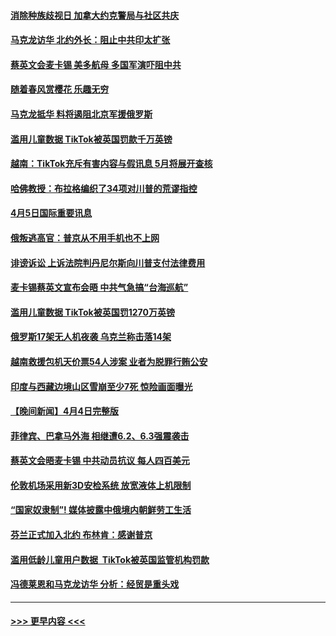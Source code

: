 #### [消除种族歧视日 加拿大约克警局与社区共庆](../pages/prog202/a103684016.md?t=04060643) 
#### [马克龙访华 北约外长：阻止中共印太扩张](../pages/prog202/a103683972.md?t=04060643) 
#### [蔡英文会麦卡锡 美多航母 多国军演吓阻中共](../pages/prog202/a103683968.md?t=04060643) 
#### [随着春风赏樱花 乐趣无穷](../pages/prog202/a103683976.md?t=04060643) 
#### [马克龙抵华 料将遏阻北京军援俄罗斯](../pages/prog202/a103683965.md?t=04060643) 
#### [滥用儿童数据 TikTok被英国罚款千万英镑](../pages/prog202/a103683863.md?t=04060643) 
#### [越南：TikTok充斥有害内容与假讯息 5月将展开查核](../pages/prog202/a103683809.md?t=04060643) 
#### [哈佛教授：布拉格编织了34项对川普的荒谬指控](../pages/prog202/a103683737.md?t=04060643) 
#### [4月5日国际重要讯息](../pages/prog202/a103683752.md?t=04060643) 
#### [俄叛逃高官：普京从不用手机也不上网](../pages/prog202/a103683734.md?t=04060643) 
#### [诽谤诉讼 上诉法院判丹尼尔斯向川普支付法律费用](../pages/prog202/a103683728.md?t=04060643) 
#### [麦卡锡蔡英文宣布会晤 中共气急搞“台海巡航”](../pages/prog202/a103683708.md?t=04060643) 
#### [滥用儿童数据 TikTok被英国罚1270万英镑](../pages/prog202/a103683707.md?t=04060643) 
#### [俄罗斯17架无人机夜袭 乌克兰称击落14架](../pages/prog202/a103683695.md?t=04060643) 
#### [越南救援包机天价票54人涉案 业者为脱罪行贿公安](../pages/prog202/a103683670.md?t=04060643) 
#### [印度与西藏边境山区雪崩至少7死 惊险画面曝光](../pages/prog202/a103683629.md?t=04060643) 
#### [【晚间新闻】4月4日完整版](../pages/prog202/a103683565.md?t=04060643) 
#### [菲律宾、巴拿马外海 相继遭6.2、6.3强震袭击](../pages/prog202/a103683612.md?t=04060643) 
#### [蔡英文会晤麦卡锡 中共动员抗议 每人四百美元](../pages/prog202/a103683568.md?t=04060643) 
#### [伦敦机场采用新3D安检系统 放宽液体上机限制](../pages/prog202/a103683403.md?t=04060643) 
#### [“国家奴隶制”!  媒体披露中俄境内朝鲜劳工生活](../pages/prog202/a103683405.md?t=04060643) 
#### [芬兰正式加入北约 布林肯：感谢普京](../pages/prog202/a103683400.md?t=04060643) 
#### [滥用低龄儿童用户数据  TikTok被英国监管机构罚款](../pages/prog202/a103683228.md?t=04060643) 
#### [冯德莱恩和马克龙访华 分析：经贸是重头戏](../pages/prog202/a103683175.md?t=04060643) 

----
#### [ >>> 更早内容 <<< ](../indexes/prog202-earlier.md)
